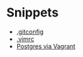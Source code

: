 # Snippets

* [.gitconfig](/gitconfig)
* [.vimrc](/vimrc)
* [Postgres via Vagrant](/vagrant-postgres)
